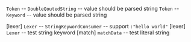 `Token` -- `DoubleQoutedString` -- value should be parsed string
`Token` -- `Keyword` -- value should be parsed string

[lexer] `Lexer` -- `StringKeywordConsumer` -- support `:"hello world"`
[lexer] `Lexer` -- test string keyword
[match] `matchData` -- test literal string

